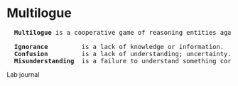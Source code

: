 # Multilogue
<pre>
  <b>Multilogue</b> is a cooperative game of reasoning entities against <i>ignorance</i>, <i>confusion</i> and <i>misunderstanding</i>.

  <b>Ignorance</b>         is a lack of knowledge or information.
  <b>Confusion</b>         is a lack of understanding; uncertainty.
  <b>Misunderstanding</b>  is a failure to understand something correctly.
</pre>
Lab journal
